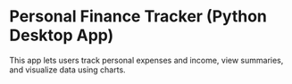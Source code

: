 # Personal Finance Tracker (Python Desktop App)

This app lets users track personal expenses and income, view summaries, and visualize data using charts.
